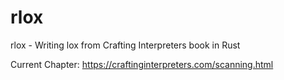 # rlox
rlox - Writing lox from Crafting Interpreters book in Rust

Current Chapter: https://craftinginterpreters.com/scanning.html
